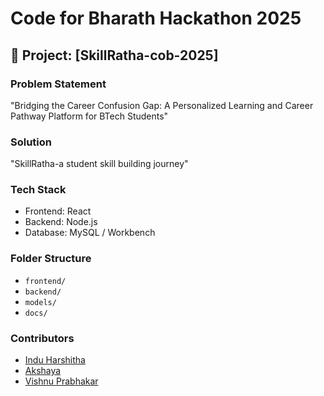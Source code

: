 # Code for Bharath Hackathon 2025

## 🚀 Project: [SkillRatha-cob-2025]

### Problem Statement
"Bridging the Career Confusion Gap: A Personalized Learning and Career Pathway Platform for BTech Students"

### Solution
"SkillRatha-a student skill building journey"

### Tech Stack
- Frontend: React
- Backend:  Node.js 
- Database: MySQL / Workbench

### Folder Structure
- `frontend/`
- `backend/`
- `models/`
- `docs/`

### Contributors
- [Indu Harshitha](https://github.com/2300060003)
- [Akshaya](https://github.com/Akshaya033237)
- [Vishnu Prabhakar](https://github.com/vishnu3821)

